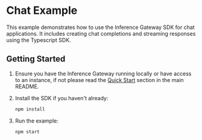 # Chat Example

This example demonstrates how to use the Inference Gateway SDK for chat applications. It includes creating chat completions and streaming responses using the Typescript SDK.

## Getting Started

1. Ensure you have the Inference Gateway running locally or have access to an instance, if not please read the [Quick Start](../README.md#quick-start) section in the main README.

2. Install the SDK if you haven't already:

   ```bash
   npm install
   ```

3. Run the example:

   ```bash
   npm start
   ```
